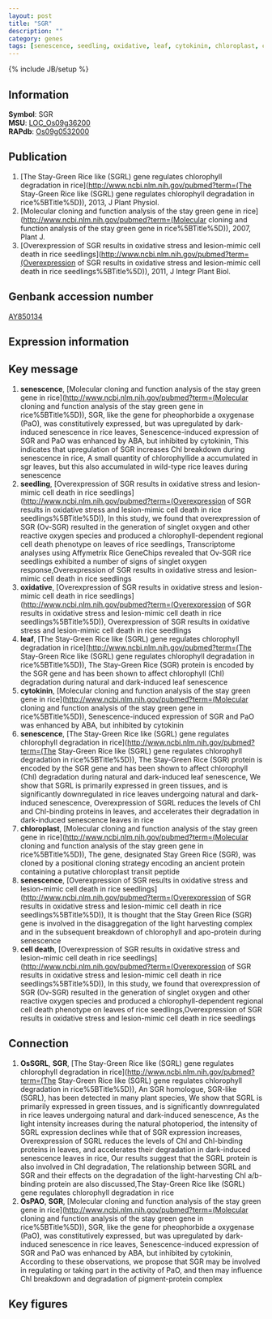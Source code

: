 ```yaml
---
layout: post
title: "SGR"
description: ""
category: genes
tags: [senescence, seedling, oxidative, leaf, cytokinin, chloroplast, cell death]
---
```

{% include JB/setup %}

## Information
__Symbol__: SGR  
__MSU__: [LOC_Os09g36200](http://rice.plantbiology.msu.edu/cgi-bin/ORF_infopage.cgi?orf=LOC_Os09g36200)  
__RAPdb__: [Os09g0532000](http://rapdb.dna.affrc.go.jp/viewer/gbrowse_details/irgsp1?name=Os09g0532000)  

## Publication
1. [The Stay-Green Rice like (SGRL) gene regulates chlorophyll degradation in rice](http://www.ncbi.nlm.nih.gov/pubmed?term=(The Stay-Green Rice like (SGRL) gene regulates chlorophyll degradation in rice%5BTitle%5D)), 2013, J Plant Physiol.
2. [Molecular cloning and function analysis of the stay green gene in rice](http://www.ncbi.nlm.nih.gov/pubmed?term=(Molecular cloning and function analysis of the stay green gene in rice%5BTitle%5D)), 2007, Plant J.
3. [Overexpression of SGR results in oxidative stress and lesion-mimic cell death in rice seedlings](http://www.ncbi.nlm.nih.gov/pubmed?term=(Overexpression of SGR results in oxidative stress and lesion-mimic cell death in rice seedlings%5BTitle%5D)), 2011, J Integr Plant Biol.

## Genbank accession number
[AY850134](http://www.ncbi.nlm.nih.gov/nuccore/AY850134)

## Expression information

## Key message
1. __senescence__, [Molecular cloning and function analysis of the stay green gene in rice](http://www.ncbi.nlm.nih.gov/pubmed?term=(Molecular cloning and function analysis of the stay green gene in rice%5BTitle%5D)),  SGR, like the gene for pheophorbide a oxygenase (PaO), was constitutively expressed, but was upregulated by dark-induced senescence in rice leaves, Senescence-induced expression of SGR and PaO was enhanced by ABA, but inhibited by cytokinin, This indicates that upregulation of SGR increases Chl breakdown during senescence in rice, A small quantity of chlorophyllide a accumulated in sgr leaves, but this also accumulated in wild-type rice leaves during senescence
2. __seedling__, [Overexpression of SGR results in oxidative stress and lesion-mimic cell death in rice seedlings](http://www.ncbi.nlm.nih.gov/pubmed?term=(Overexpression of SGR results in oxidative stress and lesion-mimic cell death in rice seedlings%5BTitle%5D)),  In this study, we found that overexpression of SGR (Ov-SGR) resulted in the generation of singlet oxygen and other reactive oxygen species and produced a chlorophyll-dependent regional cell death phenotype on leaves of rice seedlings, Transcriptome analyses using Affymetrix Rice GeneChips revealed that Ov-SGR rice seedlings exhibited a number of signs of singlet oxygen response,Overexpression of SGR results in oxidative stress and lesion-mimic cell death in rice seedlings
3. __oxidative__, [Overexpression of SGR results in oxidative stress and lesion-mimic cell death in rice seedlings](http://www.ncbi.nlm.nih.gov/pubmed?term=(Overexpression of SGR results in oxidative stress and lesion-mimic cell death in rice seedlings%5BTitle%5D)), Overexpression of SGR results in oxidative stress and lesion-mimic cell death in rice seedlings
4. __leaf__, [The Stay-Green Rice like (SGRL) gene regulates chlorophyll degradation in rice](http://www.ncbi.nlm.nih.gov/pubmed?term=(The Stay-Green Rice like (SGRL) gene regulates chlorophyll degradation in rice%5BTitle%5D)), The Stay-Green Rice (SGR) protein is encoded by the SGR gene and has been shown to affect chlorophyll (Chl) degradation during natural and dark-induced leaf senescence
5. __cytokinin__, [Molecular cloning and function analysis of the stay green gene in rice](http://www.ncbi.nlm.nih.gov/pubmed?term=(Molecular cloning and function analysis of the stay green gene in rice%5BTitle%5D)),  Senescence-induced expression of SGR and PaO was enhanced by ABA, but inhibited by cytokinin
6. __senescence__, [The Stay-Green Rice like (SGRL) gene regulates chlorophyll degradation in rice](http://www.ncbi.nlm.nih.gov/pubmed?term=(The Stay-Green Rice like (SGRL) gene regulates chlorophyll degradation in rice%5BTitle%5D)), The Stay-Green Rice (SGR) protein is encoded by the SGR gene and has been shown to affect chlorophyll (Chl) degradation during natural and dark-induced leaf senescence, We show that SGRL is primarily expressed in green tissues, and is significantly downregulated in rice leaves undergoing natural and dark-induced senescence, Overexpression of SGRL reduces the levels of Chl and Chl-binding proteins in leaves, and accelerates their degradation in dark-induced senescence leaves in rice
7. __chloroplast__, [Molecular cloning and function analysis of the stay green gene in rice](http://www.ncbi.nlm.nih.gov/pubmed?term=(Molecular cloning and function analysis of the stay green gene in rice%5BTitle%5D)),  The gene, designated Stay Green Rice (SGR), was cloned by a positional cloning strategy encoding an ancient protein containing a putative chloroplast transit peptide
8. __senescence__, [Overexpression of SGR results in oxidative stress and lesion-mimic cell death in rice seedlings](http://www.ncbi.nlm.nih.gov/pubmed?term=(Overexpression of SGR results in oxidative stress and lesion-mimic cell death in rice seedlings%5BTitle%5D)), It is thought that the Stay Green Rice (SGR) gene is involved in the disaggregation of the light harvesting complex and in the subsequent breakdown of chlorophyll and apo-protein during senescence
9. __cell death__, [Overexpression of SGR results in oxidative stress and lesion-mimic cell death in rice seedlings](http://www.ncbi.nlm.nih.gov/pubmed?term=(Overexpression of SGR results in oxidative stress and lesion-mimic cell death in rice seedlings%5BTitle%5D)),  In this study, we found that overexpression of SGR (Ov-SGR) resulted in the generation of singlet oxygen and other reactive oxygen species and produced a chlorophyll-dependent regional cell death phenotype on leaves of rice seedlings,Overexpression of SGR results in oxidative stress and lesion-mimic cell death in rice seedlings

## Connection
1. __OsSGRL__, __SGR__, [The Stay-Green Rice like (SGRL) gene regulates chlorophyll degradation in rice](http://www.ncbi.nlm.nih.gov/pubmed?term=(The Stay-Green Rice like (SGRL) gene regulates chlorophyll degradation in rice%5BTitle%5D)),  An SGR homologue, SGR-like (SGRL), has been detected in many plant species, We show that SGRL is primarily expressed in green tissues, and is significantly downregulated in rice leaves undergoing natural and dark-induced senescence, As the light intensity increases during the natural photoperiod, the intensity of SGRL expression declines while that of SGR expression increases, Overexpression of SGRL reduces the levels of Chl and Chl-binding proteins in leaves, and accelerates their degradation in dark-induced senescence leaves in rice, Our results suggest that the SGRL protein is also involved in Chl degradation, The relationship between SGRL and SGR and their effects on the degradation of the light-harvesting Chl a/b-binding protein are also discussed,The Stay-Green Rice like (SGRL) gene regulates chlorophyll degradation in rice
2. __OsPAO__, __SGR__, [Molecular cloning and function analysis of the stay green gene in rice](http://www.ncbi.nlm.nih.gov/pubmed?term=(Molecular cloning and function analysis of the stay green gene in rice%5BTitle%5D)),  SGR, like the gene for pheophorbide a oxygenase (PaO), was constitutively expressed, but was upregulated by dark-induced senescence in rice leaves, Senescence-induced expression of SGR and PaO was enhanced by ABA, but inhibited by cytokinin, According to these observations, we propose that SGR may be involved in regulating or taking part in the activity of PaO, and then may influence Chl breakdown and degradation of pigment-protein complex

## Key figures


